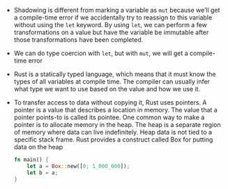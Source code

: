 - Shadowing is different from marking a variable as `mut` because we’ll get a compile-time error if we accidentally try to reassign to this variable without using the `let` keyword. By using `let`, we can perform a few transformations on a value but have the variable be immutable after those transformations have been completed.
- We can do type coercion with `let`, but with `mut`, we will get a compile-time error
- Rust is a statically typed language, which means that it must know the types of all variables at compile time. The compiler can usually infer what type we want to use based on the value and how we use it.
- To transfer access to data without copying it, Rust uses pointers. A pointer is a value that describes a location in memory. The value that a pointer points-to is called its pointee. One common way to make a pointer is to allocate memory in the heap. The heap is a separate region of memory where data can live indefinitely. Heap data is not tied to a specific stack frame. Rust provides a construct called Box for putting data on the heap

    ```rust
    fn main() {
        let a = Box::new([0; 1_000_000]);
        let b = a;
    }
    ```
